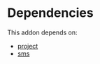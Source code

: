 # Dependencies

This addon depends on:

- [project](https://github.com/bringout/oca-ocb-project)
- [sms](https://github.com/bringout/oca-ocb-mail)
